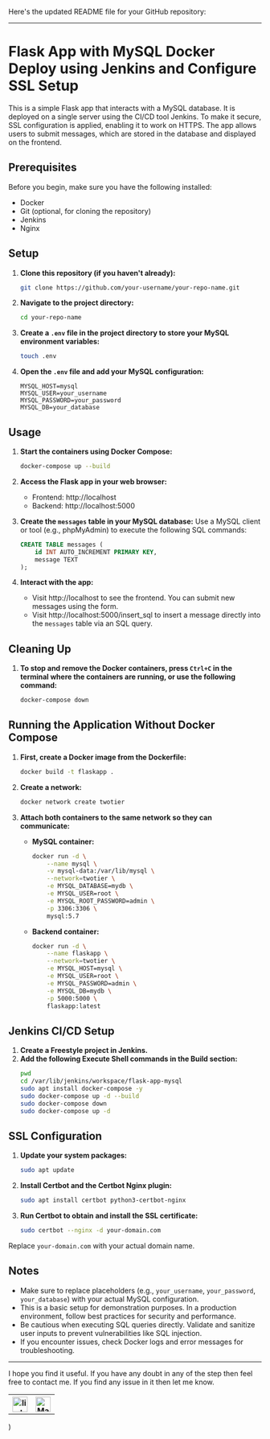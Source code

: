 Here's the updated README file for your GitHub repository:

---

# Flask App with MySQL Docker Deploy using Jenkins and Configure SSL Setup

This is a simple Flask app that interacts with a MySQL database. It is deployed on a single server using the CI/CD tool Jenkins. To make it secure, SSL configuration is applied, enabling it to work on HTTPS. The app allows users to submit messages, which are stored in the database and displayed on the frontend.

## Prerequisites
Before you begin, make sure you have the following installed:

- Docker
- Git (optional, for cloning the repository)
- Jenkins
- Nginx

## Setup

1. **Clone this repository (if you haven't already):**
    ```sh
    git clone https://github.com/your-username/your-repo-name.git
    ```

2. **Navigate to the project directory:**
    ```sh
    cd your-repo-name
    ```

3. **Create a `.env` file in the project directory to store your MySQL environment variables:**
    ```sh
    touch .env
    ```

4. **Open the `.env` file and add your MySQL configuration:**
    ```
    MYSQL_HOST=mysql
    MYSQL_USER=your_username
    MYSQL_PASSWORD=your_password
    MYSQL_DB=your_database
    ```

## Usage

1. **Start the containers using Docker Compose:**
    ```sh
    docker-compose up --build
    ```

2. **Access the Flask app in your web browser:**
    - Frontend: http://localhost
    - Backend: http://localhost:5000

3. **Create the `messages` table in your MySQL database:**
    Use a MySQL client or tool (e.g., phpMyAdmin) to execute the following SQL commands:
    ```sql
    CREATE TABLE messages (
        id INT AUTO_INCREMENT PRIMARY KEY,
        message TEXT
    );
    ```

4. **Interact with the app:**
    - Visit http://localhost to see the frontend. You can submit new messages using the form.
    - Visit http://localhost:5000/insert_sql to insert a message directly into the `messages` table via an SQL query.

## Cleaning Up

1. **To stop and remove the Docker containers, press `Ctrl+C` in the terminal where the containers are running, or use the following command:**
    ```sh
    docker-compose down
    ```

## Running the Application Without Docker Compose

1. **First, create a Docker image from the Dockerfile:**
    ```sh
    docker build -t flaskapp .
    ```

2. **Create a network:**
    ```sh
    docker network create twotier
    ```

3. **Attach both containers to the same network so they can communicate:**

    - **MySQL container:**
        ```sh
        docker run -d \
            --name mysql \
            -v mysql-data:/var/lib/mysql \
            --network=twotier \
            -e MYSQL_DATABASE=mydb \
            -e MYSQL_USER=root \
            -e MYSQL_ROOT_PASSWORD=admin \
            -p 3306:3306 \
            mysql:5.7
        ```

    - **Backend container:**
        ```sh
        docker run -d \
            --name flaskapp \
            --network=twotier \
            -e MYSQL_HOST=mysql \
            -e MYSQL_USER=root \
            -e MYSQL_PASSWORD=admin \
            -e MYSQL_DB=mydb \
            -p 5000:5000 \
            flaskapp:latest
        ```

## Jenkins CI/CD Setup

1. **Create a Freestyle project in Jenkins.**
2. **Add the following Execute Shell commands in the Build section:**
    ```sh
    pwd
    cd /var/lib/jenkins/workspace/flask-app-mysql
    sudo apt install docker-compose -y
    sudo docker-compose up -d --build
    sudo docker-compose down
    sudo docker-compose up -d
    ```

## SSL Configuration

1. **Update your system packages:**
    ```sh
    sudo apt update
    ```

2. **Install Certbot and the Certbot Nginx plugin:**
    ```sh
    sudo apt install certbot python3-certbot-nginx
    ```

3. **Run Certbot to obtain and install the SSL certificate:**
    ```sh
    sudo certbot --nginx -d your-domain.com
    ```

Replace `your-domain.com` with your actual domain name.

## Notes

- Make sure to replace placeholders (e.g., `your_username`, `your_password`, `your_database`) with your actual MySQL configuration.
- This is a basic setup for demonstration purposes. In a production environment, follow best practices for security and performance.
- Be cautious when executing SQL queries directly. Validate and sanitize user inputs to prevent vulnerabilities like SQL injection.
- If you encounter issues, check Docker logs and error messages for troubleshooting.

---

I hope you find it useful. If you have any doubt in any of the step then feel free to contact me.
If you find any issue in it then let me know.



<!-- [![Build Status](https://img.icons8.com/color/452/linkedin.png)](https://www.linkedin.com/in/prateek-mudgal-devops) -->


<table>
  <tr>
    <th><a href="https://www.linkedin.com/in/prateek-mudgal-devops" target="_blank"><img src="https://img.icons8.com/color/452/linkedin.png" alt="linkedin" width="30"/><a/></th>
    <th><a href="mailto:mudgalprateek00@gmail.com" target="_blank"><img src="https://img.icons8.com/color/344/gmail-new.png" alt="Mail" width="30"/><a/>
</th>
  </tr>
</table>) 
